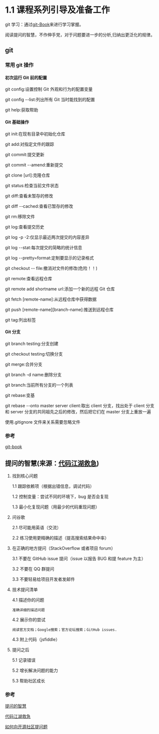 # 1.1 课程系列引导及准备工作

git 学习：通过[git-Book](https://git-scm.com/book/zh/v2)来进行学习掌握。

阅读提问的智慧，不作伸手党，对于问题要进一步的分析,归纳出更泛化的规律。

## git

### 常用 git 操作

#### 初次运行 Git 前的配置

git config:设置控制 Git 外观和行为的配置变量

git config --list:列出所有 Git 当时能找到的配置

git help:获取帮助

#### Git 基础操作

git init:在现有目录中初始化仓库

git add:对指定文件的跟踪

git commit:提交更新

git commit --amend:重新提交

git clone [url]:克隆仓库

git status:检查当前文件状态

git diff:查看未暂存的修改

git diff --cached:查看已暂存的修改

git rm:移除文件

git log:查看提交历史

git log -p -2:仅显示最近两次提交的内容差异

git log --stat:每次提交的简略的统计信息

git log --pretty=format:定制要显示的记录格式

git checkout -- file:撤消对文件的修改(危险！！)

git remote:查看远程仓库

git remote add shortname url:添加一个新的远程 Git 仓库

git fetch [remote-name]:从远程仓库中获得数据

git push [remote-name][branch-name]:推送到远程仓库

git tag:列出标签

#### Git 分支

git branch testing:分支创建

git checkout testing:切换分支

git merge:合并分支

git branch -d name:删除分支

git branch:当前所有分支的一个列表

git rebase:变基

git rebase --onto master server client:取出 client 分支，找出处于 client 分支和 server 分支的共同祖先之后的修改，然后把它们在 master 分支上重放一遍

使用.gitignore 文件来关系需要忽略文件

### 参考

[git-book](https://git-scm.com/book/zh/v2)

## 提问的智慧(来源：[代码江湖救急](http://zhangwenli.com/blog/2016/02/19/ask-for-technical-help/))

1.  找到核心问题

    1.1 跟踪依赖项（根据出错信息，调试代码）

    1.2 控制变量：尝试不同的环境下，bug 是否会复现

    1.3 最小化复现问题（用最少的代码重现问题）

2.  问谷歌

    2.1 尽可能用英语（交流）

    2.2 练习使用更精确的描述（提高搜索结果命中率）

3.  在正确的地方提问（StackOverflow 或者项目 forum）

    3.1 不要在 GitHub issue 提问（issue 以报告 BUG 和提 feature 为主）

    3.2 不要在 QQ 群提问

    3.3 不要轻易给项目开发者发邮件

4.  技术提问清单

    4.1 描述你的问题

        准确详细的描述问题

    4.2 展示你的尝试

        阅读官方文档；Google搜索；官方论坛搜索；GitHub issues.


    4.3 附上代码（jsfiddle）

5.  提问之后

    5.1 记录错误

    5.2 增长解决问题的能力

    5.3 帮助社区成长

### 参考

[提问的智慧](https://github.com/ryanhanwu/How-To-Ask-Questions-The-Smart-Way/blob/master/README-zh_CN.md)

[代码江湖救急](http://zhangwenli.com/blog/2016/02/19/ask-for-technical-help/)

[如何向开源社区提问题](https://github.com/seajs/seajs/issues/545)

